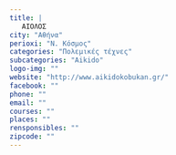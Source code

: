 ```yaml
---
title: |
   ΑΙΟΛΟΣ
city: "Αθήνα"
perioxi: "Ν. Κόσμος"
categories: "Πολεμικές τέχνες"
subcategories: "Aikido"
logo-img: ""
website: "http://www.aikidokobukan.gr/"
facebook: ""
phone: ""
email: ""
courses: ""
places: ""
rensponsibles: ""
zipcode: ""
---
```




